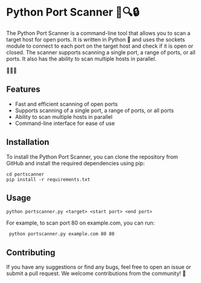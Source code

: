 # Python Port Scanner 🐍🔍🔒
The Python Port Scanner is a command-line tool that allows you to scan a target host for open ports. It is written in Python 🐍 and uses the sockets module to connect to each port on the target host and check if it is open or closed. The scanner supports scanning a single port, a range of ports, or all ports. It also has the ability to scan multiple hosts in parallel.

🚀🔎👀

## Features
* Fast and efficient scanning of open ports
* Supports scanning of a single port, a range of ports, or all ports
* Ability to scan multiple hosts in parallel
* Command-line interface for ease of use

## Installation
To install the Python Port Scanner, you can clone the repository from GitHub and install the required dependencies using pip:
```git clone https://github.com/your-username/python-port-scanner.git
cd portscanner
pip install -r requirements.txt
```
## Usage
```python portscanner.py <target> <start port> <end port>```

For example, to scan port 80 on example.com, you can run:

``` python portscanner.py example.com 80 80```

## Contributing
If you have any suggestions or find any bugs, feel free to open an issue or submit a pull request. We welcome contributions from the community! 🤝


